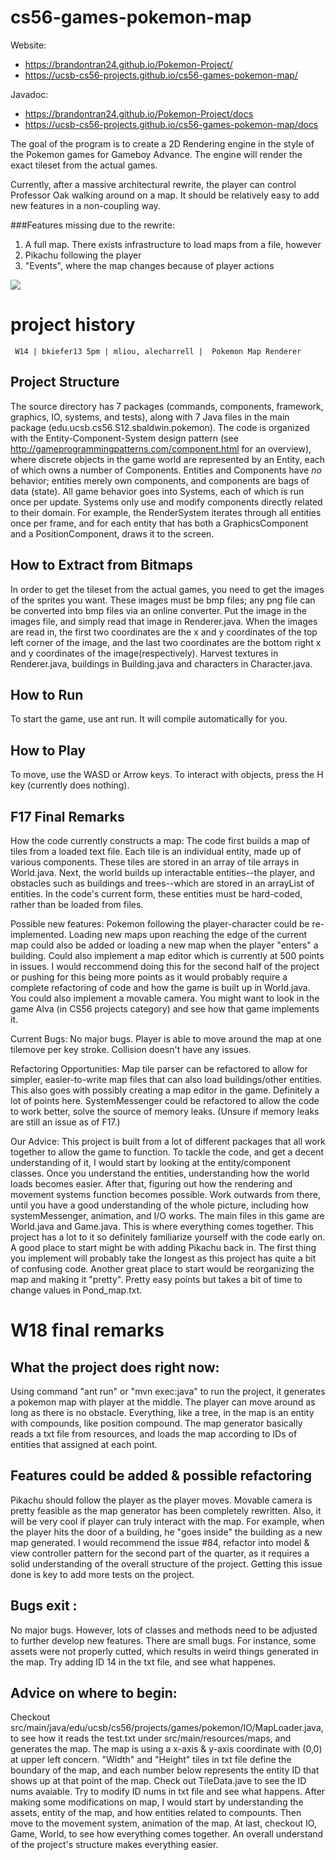 cs56-games-pokemon-map
======================

Website:
* <https://brandontran24.github.io/Pokemon-Project/>
* <https://ucsb-cs56-projects.github.io/cs56-games-pokemon-map/>

Javadoc: 
* <https://brandontran24.github.io/Pokemon-Project/docs>
* <https://ucsb-cs56-projects.github.io/cs56-games-pokemon-map/docs>


The goal of the program is to create a 2D Rendering engine in the style of the Pokemon games for Gameboy Advance. The engine will render the exact tileset from the actual games.

Currently, after a massive architectural rewrite, the player can control Professor Oak walking around on a map. It should be relatively easy to add new features in a non-coupling way.

###Features missing due to the rewrite:
1. A full map. There exists infrastructure to load maps from a file, however
2. Pikachu following the player
3. "Events", where the map changes because of player actions


![](http://i.imgur.com/MaKaaHD.png)

project history
===============
```
 W14 | bkiefer13 5pm | mliou, alecharrell |  Pokemon Map Renderer
```

## Project Structure
The source directory has 7 packages (commands, components, framework, graphics, IO, systems, and tests), along with 7 Java files in the main package (edu.ucsb.cs56.S12.sbaldwin.pokemon). The code is organized with the Entity-Component-System design pattern (see http://gameprogrammingpatterns.com/component.html for an overview), where discrete objects in the game world are represented by an Entity, each of which owns a number of Components. Entities and Components have *no* behavior; entities merely own components, and components are bags of data (state). All game behavior goes into Systems, each of which is run once per update. Systems only use and modify components directly related to their domain. For example, the RenderSystem iterates through all entities once per frame, and for each entity that has both a GraphicsComponent and a PositionComponent, draws it to the screen. 



## How to Extract from Bitmaps
In order to get the tileset from the actual games, you need to get the images of the sprites you want. These images must be bmp files; any png file can be converted into bmp files via an online converter. Put the image in the images file, and simply read that image in Renderer.java. When the images are read in, the first two coordinates are the x and y coordinates of the top left corner of the image, and the last two coordinates are the bottom right x and y coordinates of the image(respectively). Harvest textures in Renderer.java, buildings in Building.java and characters in Character.java.

## How to Run
To start the game, use ant run. It will compile automatically for you.

## How to Play
To move, use the WASD or Arrow keys. To interact with objects, press the H key (currently does nothing).

## F17 Final Remarks

How the code currently constructs a map:
The code first builds a map of tiles from a loaded text file. Each tile is an individual entity, made up of various components. These tiles are stored in an array of tile arrays in World.java. Next, the world builds up interactable entities--the player, and obstacles such as buildings and trees--which are stored in an arrayList of entities. In the code's current form, these entities must be hard-coded, rather than be loaded from files.   

Possible new features:
Pokemon following the player-character could be re-implemented. Loading new maps upon reaching the edge of the current map could also be added or loading a new map when the player "enters" a building. Could also implement a map editor which is currently at 500 points in issues. I would reccommend doing this for the second half of the project or pushing for this being more points as it would probably require a complete refactoring of code and how the game is built up in World.java. You could also implement a movable camera. You might want to look in the game Alva (in CS56 projects category) and see how that game implements it. 

Current Bugs:
No major bugs. Player is able to move around the map at one tilemove per key stroke. Collision doesn't have any issues.

Refactoring Opportunities:
Map tile parser can be refactored to allow for simpler, easier-to-write map files that can also load buildings/other entities. This also goes with possibly creating a map editor in the game. Definitely a lot of points here.
SystemMessenger could be refactored to allow the code to work better, solve the source of memory leaks. (Unsure if memory leaks are still an issue as of F17.)

Our Advice:
This project is built from a lot of different packages that all work together to allow the game to function. To tackle the code, and get a decent understanding of it, I would start by looking at the entity/component classes. Once you understand the entities, understanding how the world loads becomes easier. After that, figuring out how the rendering and movement systems function becomes possible. Work outwards from there, until you have a good understanding of the whole picture, including how systemMessenger, animation, and I/O works. The main files in this game are World.java and Game.java. This is where everything comes together. This project has a lot to it so definitely familiarize yourself with the code early on. A good place to start might be with adding Pikachu back in. The first thing you implement will probably take the longest as this project has quite a bit of confusing code. Another great place to start would be reorganizing the map and making it "pretty". Pretty easy points but takes a bit of time to change values in Pond_map.txt. 


# W18 final remarks

## What the project does right now:
 Using command "ant run" or "mvn exec:java" to run the project, it generates a pokemon map with player at the middle. The player can move around as long as there is no obstacle. Everything, like a tree, in the map is an entity with compounds, like position compound. The map generator basically reads a txt file from resources, and loads the map according to IDs of entities that assigned at each point. 
 
## Features could be added & possible refactoring
  Pikachu should follow the player as the player moves. Movable camera is pretty feasible as the map generator has been completely rewritten. Also, it will be very cool if player can truly interact with the map. For example, when the player hits the door of a building, he "goes inside" the building as a new map generated. I would recommend the issue #84, refactor into model & view controller pattern for the second part of the quarter, as it requires a solid understanding of the overall structure of the project. Getting this issue done is key to add more tests on the project.
  
## Bugs exit :
 No major bugs. However, lots of classes and methods need to be adjusted to further develop new features. 
 There are small bugs. For instance, some assets were not properly cutted, which results in weird things generated in the map. Try adding ID 14 in the txt file, and see what happenes. 
 
## Advice on where to begin:
 Checkout src/main/java/edu/ucsb/cs56/projects/games/pokemon/IO/MapLoader.java, to see how it reads the test.txt under src/main/resources/maps, and generates the map. The map is using a x-axis & y-axis coordinate with (0,0) at upper left concern. "Width" and "Height" tiles in txt file define the boundary of the map, and each number below represents the entity ID that shows up at that point of the map. Check out TileData.jave to see the ID nums avaiable. Try to modify ID nums in txt file and see what happens. 
  After making some modifications on map, I would start by understanding the assets, entity of the map, and how entities related to compounts. Then move to the movement system, animation of the map. At last, checkout IO, Game, World, to see how everything comes together. An overall understand of the project's structure makes everything easier. 

